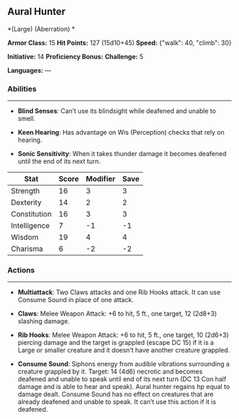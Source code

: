 ## Aural Hunter
*(Large) (Aberration) *

**Armor Class:** 15
**Hit Points:** 127 (15d10+45)
**Speed:** {"walk": 40, "climb": 30}

**Initiative:** 14
**Proficiency Bonus:**
**Challenge:** 5

**Languages:** —

### Abilities
 --- 
- **Blind Senses**: Can’t use its blindsight while deafened and unable to smell.

- **Keen Hearing**: Has advantage on Wis (Perception) checks that rely on hearing.

- **Sonic Sensitivity**: When it takes thunder damage it becomes deafened until the end of its next turn.



| Stat | Score | Modifier | Save |
| ---- | ---- | ---- | ---- |
| Strength | 16 | 3 | 3 |
| Dexterity | 14 | 2 | 2 |
| Constitution | 16 | 3 | 3 |
| Intelligence | 7 | -1 | -1 |
| Wisdom | 19 | 4 | 4 |
| Charisma | 6 | -2 | -2 |

### Actions
 --- 
- **Multiattack**: Two Claws attacks and one Rib Hooks attack. It can use Consume Sound in place of one attack.

- **Claws**: Melee Weapon Attack: +6 to hit, 5 ft., one target, 12 (2d8+3) slashing damage.

- **Rib Hooks**: Melee Weapon Attack: +6 to hit, 5 ft., one target, 10 (2d6+3) piercing damage and the target is grappled (escape DC 15) if it is a Large or smaller creature and it doesn’t have another creature grappled.

- **Consume Sound**: Siphons energy from audible vibrations surrounding a creature grappled by it. Target: 14 (4d6) necrotic and becomes deafened and unable to speak until end of its next turn (DC 13 Con half damage and is able to hear and speak). Aural hunter regains hp equal to damage dealt. Consume Sound has no effect on creatures that are already deafened and unable to speak. It can’t use this action if it is deafened.

